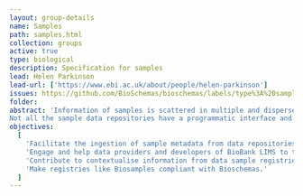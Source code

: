 ```yaml
---
layout: group-details
name: Samples
path: samples.html
collection: groups
active: true
type: biological
description: Specification for samples
lead: Helen Parkinson
lead-url: ['https://www.ebi.ac.uk/about/people/helen-parkinson']
issues: https://github.com/BioSchemas/bioschemas/labels/type%3A%20samples
folder:
abstract: 'Information of samples is scattered in multiple and dispersed samples data repositories.
Not all the sample data repositories have a programmatic interface and the existing variety of programmatic interfaces are diverse and changeable.'
objectives:
  [
    'Facilitate the ingestion of sample metadata from data repositories (eg. Biobank databases) into registries like the Biosamples, BBMRI Biobank directory or the UKCRC Tissue Directory via Bioschemas.',
    'Engage and help data providers and developers of BioBank LIMS to test and adopt the exposure of sample metadata via Bioschemas',
    'Contribute to contextualise information from data sample registries (eg. Biosamples) and biobank sample repositories (eg. NL Biobank) and Biobank Registries (eg. BBMRI Biobank directory)',
    'Make registries like Biosamples compliant with Bioschemas.'
  ]
---
```

